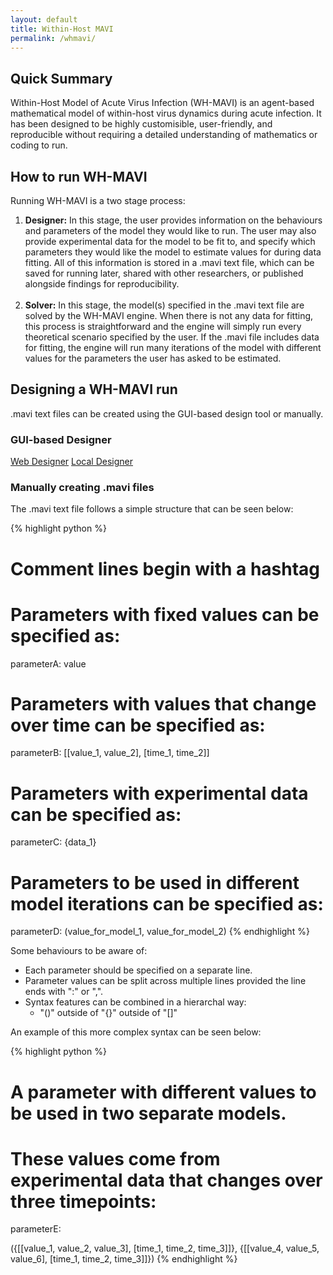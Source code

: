 ```yaml
---
layout: default
title: Within-Host MAVI
permalink: /whmavi/
---
```


## Quick Summary
Within-Host Model of Acute Virus Infection (WH-MAVI) is an agent-based mathematical model of within-host virus dynamics during acute infection. It has been designed to be highly customisible, user-friendly, and reproducible without requiring a detailed understanding of mathematics or coding to run.

## How to run WH-MAVI
Running WH-MAVI is a two stage process:
<ol>
  <li><b>Designer:</b> In this stage, the user provides information on the behaviours and parameters of the model they would like to run. The user may also provide experimental data for the model to be fit to, and specify which parameters they would like the model to estimate values for during data fitting. All of this information is stored in a .mavi text file, which can be saved for running later, shared with other researchers, or published alongside findings for reproducibility. </li>
  <br>
  <li><b>Solver:</b> In this stage, the model(s) specified in the .mavi text file are solved by the WH-MAVI engine. When there is not any data for fitting, this process is straightforward and the engine will simply run every theoretical scenario specified by the user. If the .mavi file includes data for fitting, the engine will run many iterations of the model with different values for the parameters the user has asked to be estimated.</li>
</ol>

## Designing a WH-MAVI run
.mavi text files can be created using the GUI-based design tool or manually. 
### GUI-based Designer
<div>
  <a href="/whmavi/" class="project-button">Web Designer</a>
  <a href="/whmavi/" class="project-button">Local Designer</a>
</div>

### Manually creating .mavi files
The .mavi text file follows a simple structure that can be seen below:

{% highlight python %}
# Comment lines begin with a hashtag

# Parameters with fixed values can be specified as:
parameterA: value

# Parameters with values that change over time can be specified as:
parameterB: [[value_1, value_2], [time_1, time_2]]

# Parameters with experimental data can be specified as:
parameterC: {data_1}

# Parameters to be used in different model iterations can be specified as:
parameterD: (value_for_model_1, value_for_model_2)
{% endhighlight %}

Some behaviours to be aware of:
<ul>
  <li>Each parameter should be specified on a separate line.</li>
  <li>Parameter values can be split across multiple lines provided the line ends with ":" or ",".</li>
  <li>Syntax features can be combined in a hierarchal way:
    <ul>
      <li>"()" outside of "{}" outside of "[]"</li>
    </ul>
  </li>
</ul>

An example of this more complex syntax can be seen below:

{% highlight python %}
# A parameter with different values to be used in two separate models.
# These values come from experimental data that changes over three timepoints:
parameterE:

({[[value_1, value_2, value_3], [time_1, time_2, time_3]]},
{[[value_4, value_5, value_6], [time_1, time_2, time_3]]})
{% endhighlight %}
